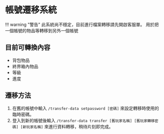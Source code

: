 # 帳號遷移系統
!!! warning "警告"
    此系統尚不穩定，目前進行檔案轉移請先開啟客服單。
用於把一個帳號的物品等轉移到另外一個帳號
## 目前可轉換內容
- 背包物品
- 終界箱內物品
- 等級
- 進度
## 遷移方法
1. 在舊的帳號中輸入 `/transfer-data setpassword [密碼]` 來設定轉移時使用的臨時密碼。
2. 登入到新的帳號後輸入 `/transfer-data transfer [舊玩家名稱] [舊玩家轉移密碼] [新玩家名稱]` 來進行資料轉移，稍待片刻即完成。

